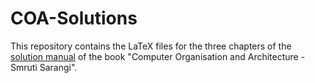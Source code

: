 # COA-Solutions

This repository contains the LaTeX files for the three chapters of the [solution manual](http://www.cse.iitd.ernet.in/~srsarangi/files/bookppts/solutions-v2.pdf) of the book "Computer Organisation and Architecture - Smruti Sarangi".
 
